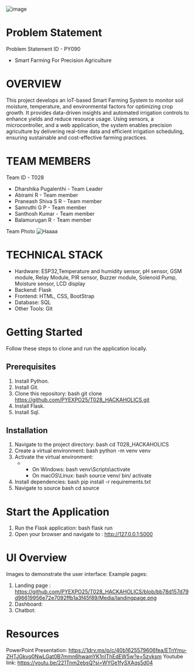 ![image](https://github.com/user-attachments/assets/d6d3aa79-4cf6-4b42-8c0a-093b62fb9ea1)

# Problem Statement
Problem Statement ID - PY090 

* Smart Farming For Precision Agriculture

# OVERVIEW
This project develops an IoT-based Smart Farming System to monitor soil moisture, temperature, and environmental factors for optimizing crop growth. It provides data-driven insights and automated irrigation controls to enhance yields and reduce resource usage. Using sensors, a microcontroller, and a web application, the system enables precision agriculture by delivering real-time data and efficient irrigation scheduling, ensuring sustainable and cost-effective farming practices.

# TEAM MEMBERS
Team ID - T028

* Dharshika Pugalenthi - Team Leader 
* Abirami R - Team member 
* Praneash Shiva S R - Team member 
* Samruthi G P - Team member 
* Santhosh Kumar - Team member 
* Balamurugan R - Team member 

Team Photo
![Haaaa](https://github.com/user-attachments/assets/406c2116-8e4c-4460-8afd-543f3d072b0c)


# TECHNICAL STACK

* Hardware: ESP32,Temperature and humidity sensor, pH sensor, GSM module, Relay Module, PIR sensor, Buzzer module, Solenoid Pump, Moisture sensor, LCD display 
* Backend: Flask 
* Frontend: HTML, CSS, BootStrap 
* Database: SQL 
* Other Tools: Git 

# Getting Started
Follow these steps to clone and run the application locally.

## Prerequisites
1. Install Python.
2. Install Git.
3. Clone this repository: bash git clone https://github.com/PYEXPO25/T028_HACKAHOLICS.git
4. Install Flask.
5. Install Sql.

## Installation
1. Navigate to the project directory: bash cd T028_HACKAHOLICS
2. Create a virtual environment: bash python -m venv venv
3. Activate the virtual environment:
   - * On Windows: bash venv\Scripts\activate
     * On macOS\Linux: bash source venv/ bin/ activate
4. Install dependencies: bash pip install -r requirements.txt
5. Navigate to source bash cd source

# Start the Application
1. Run the Flask application: bash flask run
2. Open your browser and navigate to : http://127.0.0.1:5000

# UI Overview
Images to demonstrate the user interface:
Example pages: 
1. Landing page : https://github.com/PYEXPO25/T028_HACKAHOLICS/blob/bb78d157d79d96619956e72e7092ffb1a3f45f89/Media/landingpage.png
2. Dashboard:
3. Chatbot: 

# Resources
PowerPoint Presentation: 
https://1drv.ms/p/c/40b1625579606fea/ETnYmu-ZHTJGkvq0NwLGat0B7mmn6hwamYK1nIThEdEW5w?e=5zvksm
Youtube link:
https://youtu.be/221Tnm2ebsQ?si=WYGe1fySXAqs5d04


